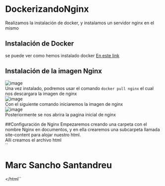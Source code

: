 # DockerizandoNginx
Realizamos la instalación de docker, y instalamos un servidor nginx en el mismo


## Instalación de Docker
se puede ver como hemos instalado docker [En este link](https://github.com/marcsancho/InstalacionDocker)

## Instalación de la imagen Nginx
![image](https://user-images.githubusercontent.com/91566044/168890179-06640cf4-d346-4807-a5da-64ebba6f89ed.png)
<br>
Una vez instalado, podremos usar el comando `docker pull nginx` el cual nos descargara la imagen de nginx <br>
![image](https://user-images.githubusercontent.com/91566044/168890532-ec2b56f8-32f5-4ada-a43c-9dcbd870e1e2.png)
<br>
Con el siguiente comando iniciaremos la imagen de nginx<br>
![image](https://user-images.githubusercontent.com/91566044/168890636-85971485-fb14-4c51-8efa-f3e11bab259e.png)
<br>
Posteriormente se nos abrira la pagina inicial de nginx<br>

##Configuración de Nginx
Empezaremos creando una carpeta con el nombre Nginx en documentos, y en ella crearemos una subcarpeta llamada site-content para alojar nuestro html.<br>
Alli creamos el archivo html<br>
``<!DOCTYPE html>
<html lang="ES">

<head>
    <meta charset="UTF-8">
    <meta http-equiv="X-UA-Compatible" content="IE=edge">
    <meta name="viewport" content="width=device-width, initial-scale=1.0">
    <title>DockerizandoNginx</title>
</head>

<body>
    <h1>Marc Sancho Santandreu</h1>
</body>

</html``

